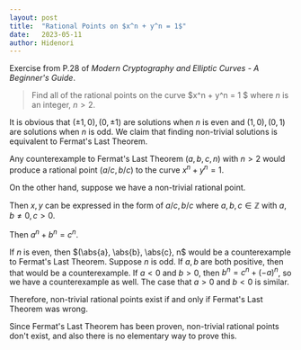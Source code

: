 ```yaml
---
layout: post
title:  "Rational Points on $x^n + y^n = 1$"
date:   2023-05-11
author: Hidenori
---
```


Exercise from P.28 of _Modern Cryptography and Elliptic Curves - A Beginner's Guide_.

> Find all of the rational points on the curve $x^n + y^n = 1 $ where $n$ is an integer, $n > 2$.

It is obvious that $(\pm 1, 0), (0, \pm 1)$ are solutions when $n$ is even and $(1, 0), (0, 1)$ are solutions when $n$ is odd.
We claim that finding non-trivial solutions is equivalent to Fermat's Last Theorem.

Any counterexample to Fermat's Last Theorem $(a, b, c, n)$ with $n > 2$ would produce a rational point $(a / c, b / c)$ to the curve $x^n + y^n = 1$.


On the other hand, suppose we have a non-trivial rational point.

Then $x, y$ can be expressed in the form of $a / c, b / c$ where $a, b, c \in \mathbb{Z}$ with $a, b \ne 0, c > 0$.

Then $a^n + b^n = c^n$.

If $n$ is even, then $(\abs{a}, \abs{b}, \abs{c}, n$ would be a counterexample to Fermat's Last Theorem.
Suppose $n$ is odd.
If $a, b$ are both positive, then that would be a counterexample.
If $a < 0$ and $b > 0$, then $b^n = c^n + (-a)^n$, so we have a counterexample as well.
The case that $a > 0$ and $b < 0$ is similar.

Therefore, non-trivial rational points exist if and only if Fermat's Last Theorem was wrong.

Since Fermat's Last Theorem has been proven, non-trivial rational points don't exist, and also there is no elementary way to prove this.
